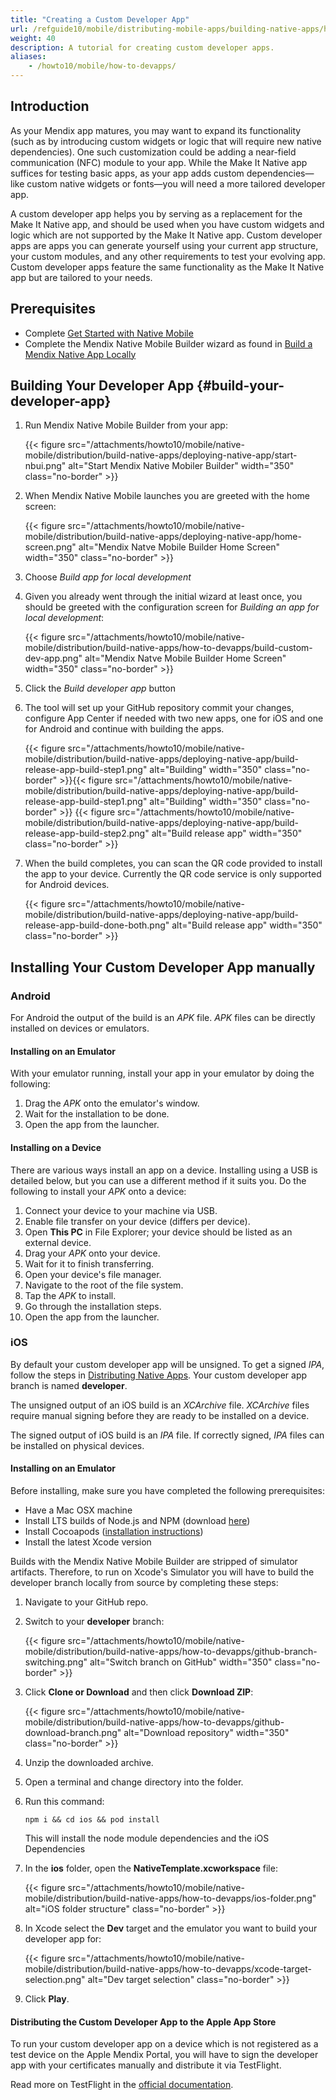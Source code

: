 ```yaml
---
title: "Creating a Custom Developer App"
url: /refguide10/mobile/distributing-mobile-apps/building-native-apps/how-to-devapps/
weight: 40
description: A tutorial for creating custom developer apps.
aliases:
    - /howto10/mobile/how-to-devapps/
---
```


## Introduction

As your Mendix app matures, you may want to expand its functionality (such as by introducing custom widgets or logic that will require new native dependencies). One such customization could be adding a near-field communication (NFC) module to your app. While the Make It Native app suffices for testing basic apps, as your app adds custom dependencies—like custom native widgets or fonts—you will need a more tailored developer app.

A custom developer app helps you by serving as a replacement for the Make It Native app, and should be used when you have custom widgets and logic which are not supported by the Make It Native app. Custom developer apps are apps you can generate yourself using your current app structure, your custom modules, and any other requirements to test your evolving app. Custom developer apps feature the same functionality as the Make It Native app but are tailored to your needs.

## Prerequisites

* Complete [Get Started with Native Mobile](/refguide10/mobile/getting-started-with-mobile/)
* Complete the Mendix Native Mobile Builder wizard as found in [Build a Mendix Native App Locally](/refguide10/mobile/distributing-mobile-apps/building-native-apps/native-build-locally-manually/)

## Building Your Developer App {#build-your-developer-app}

1. Run Mendix Native Mobile Builder from your app: 

    {{< figure src="/attachments/howto10/mobile/native-mobile/distribution/build-native-apps/deploying-native-app/start-nbui.png" alt="Start Mendix Native Mobiler Builder"   width="350"  class="no-border" >}}

1. When Mendix Native Mobile launches you are greeted with the home screen:

    {{< figure src="/attachments/howto10/mobile/native-mobile/distribution/build-native-apps/deploying-native-app/home-screen.png" alt="Mendix Natve Mobile Builder Home Screen"   width="350"  class="no-border" >}} 

1. Choose *Build app for local development*

1. Given you already went through the initial wizard at least once, you should be greeted with the configuration screen for *Building an app for local development*: 

    {{< figure src="/attachments/howto10/mobile/native-mobile/distribution/build-native-apps/how-to-devapps/build-custom-dev-app.png" alt="Mendix Natve Mobile Builder Home Screen"   width="350"  class="no-border" >}} 

1. Click the *Build developer app* button

1. The tool will set up your GitHub repository commit your changes, configure App Center if needed with two new apps, one for iOS and one for Android and continue with building the apps.

    {{< figure src="/attachments/howto10/mobile/native-mobile/distribution/build-native-apps/deploying-native-app/build-release-app-build-step1.png" alt="Building"   width="350"  class="no-border" >}}{{< figure src="/attachments/howto10/mobile/native-mobile/distribution/build-native-apps/deploying-native-app/build-release-app-build-step1.png" alt="Building"   width="350"  class="no-border" >}}
    {{< figure src="/attachments/howto10/mobile/native-mobile/distribution/build-native-apps/deploying-native-app/build-release-app-build-step2.png" alt="Build release app" width="350" class="no-border" >}}

1. When the build completes, you can scan the QR code provided to install the app to your device. Currently the QR code service is only supported for Android devices.

    {{< figure src="/attachments/howto10/mobile/native-mobile/distribution/build-native-apps/deploying-native-app/build-release-app-build-done-both.png" alt="Build release app"   width="350"  class="no-border" >}}

## Installing Your Custom Developer App manually

### Android

For Android the output of the build is an *APK* file. *APK* files can be directly installed on devices or emulators.

#### Installing on an Emulator

With your emulator running, install your app in your emulator by doing the following:

1. Drag the *APK* onto the emulator's window.
2. Wait for the installation to be done.
3. Open the app from the launcher.

#### Installing on a Device

There are various ways install an app on a device. Installing using a USB is detailed below, but you can use a different method if it suits you. Do the following to install your *APK* onto a device:

1. Connect your device to your machine via USB.
2. Enable file transfer on your device (differs per device).
3. Open **This PC** in File Explorer; your device should be listed as an external device.
4. Drag your *APK* onto your device.
5. Wait for it to finish transferring.
6. Open your device's file manager.
7. Navigate to the root of the file system.
8. Tap the *APK* to install.
9. Go through the installation steps.
10. Open the app from the launcher.

### iOS

By default your custom developer app will be unsigned. To get a signed *IPA*, follow the steps in [Distributing Native Apps](/refguide10/mobile/distributing-mobile-apps/distributing-native-apps/). Your custom developer app branch is named **developer**.

The unsigned output of an iOS build is an *XCArchive* file. *XCArchive* files require manual signing before they are ready to be installed on a device.

The signed output of iOS build is an *IPA* file. If correctly signed, *IPA* files can be installed on physical devices.

#### Installing on an Emulator

Before installing, make sure you have completed the following prerequisites:

* Have a Mac OSX machine
* Install LTS builds of Node.js and NPM (download [here](https://nodejs.org/en/))
* Install Cocoapods ([installation instructions](https://cocoapods.org/#install))
* Install the latest Xcode version

Builds with the Mendix Native Mobile Builder are stripped of simulator artifacts. Therefore, to run on Xcode's Simulator you will have to build the developer branch locally from source by completing these steps:

1. Navigate to your GitHub repo.
2. Switch to your **developer** branch:

    {{< figure src="/attachments/howto10/mobile/native-mobile/distribution/build-native-apps/how-to-devapps/github-branch-switching.png" alt="Switch branch on GitHub"   width="350"  class="no-border" >}}
   
3. Click **Clone or Download** and then click **Download ZIP**:

    {{< figure src="/attachments/howto10/mobile/native-mobile/distribution/build-native-apps/how-to-devapps/github-download-branch.png" alt="Download repository"   width="350"  class="no-border" >}}

4. Unzip the downloaded archive.
5. Open a terminal and change directory into the folder.
6. Run this command:

    ```shell
    npm i && cd ios && pod install
    ```

    This will install the node module dependencies and the iOS Dependencies
7. In the **ios** folder, open the **NativeTemplate.xcworkspace** file:

    {{< figure src="/attachments/howto10/mobile/native-mobile/distribution/build-native-apps/how-to-devapps/ios-folder.png" alt="iOS folder structure" class="no-border" >}}

8. In Xcode select the **Dev** target and the emulator you want to build your developer app for:

    {{< figure src="/attachments/howto10/mobile/native-mobile/distribution/build-native-apps/how-to-devapps/xcode-target-selection.png" alt="Dev target selection" class="no-border" >}}

9. Click **Play**.

#### Distributing the Custom Developer App to the Apple App Store

To run your custom developer app on a device which is not registered as a test device on the Apple Mendix Portal, you will have to sign the developer app with your certificates manually and distribute it via TestFlight.

Read more on TestFlight in the [official documentation](https://testflight.apple.com/).
